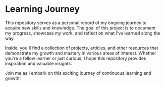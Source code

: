 # Learning Journey

This repository serves as a personal record of my ongoing journey to acquire new skills and knowledge. The goal of this project is to document my progress, showcase my work, and reflect on what I've learned along the way.

Inside, you'll find a collection of projects, articles, and other resources that demonstrate my growth and mastery in various areas of interest. Whether you're a fellow learner or just curious, I hope this repository provides inspiration and valuable insights.

Join me as I embark on this exciting journey of continuous learning and growth!
